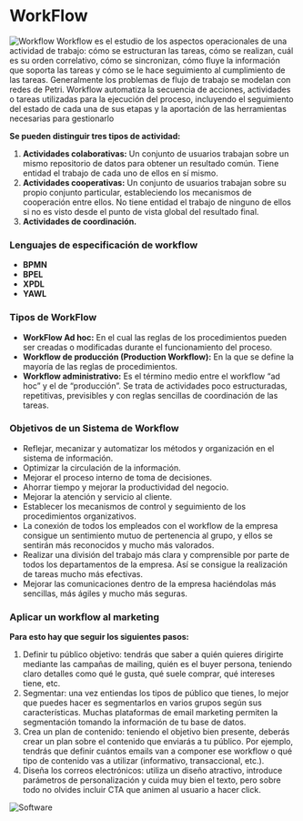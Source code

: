# WorkFlow
![Workflow](https://www.mydatascope.com/blog/wp-content/uploads/2018/07/workflow2.png)
Workflow es el estudio de los aspectos operacionales de una actividad de trabajo: cómo se estructuran las tareas, cómo se realizan, cuál es su orden correlativo, cómo se sincronizan, cómo fluye la información que soporta las tareas y cómo se le hace seguimiento al cumplimiento de las tareas. Generalmente los problemas de flujo de trabajo se modelan con redes de Petri.
Workflow automatiza la secuencia de acciones, actividades o tareas utilizadas para la ejecución del proceso, incluyendo el seguimiento del estado de cada una de sus etapas y la aportación de las herramientas necesarias para gestionarlo

**Se pueden distinguir tres tipos de actividad:**

1. **Actividades colaborativas:** Un conjunto de usuarios trabajan sobre un mismo repositorio de datos para obtener un resultado común. Tiene entidad el trabajo de cada uno de ellos en sí mismo.
2. **Actividades cooperativas:** Un conjunto de usuarios trabajan sobre su propio conjunto particular, estableciendo los mecanismos de cooperación entre ellos. No tiene entidad el trabajo de ninguno de ellos si no es visto desde el punto de vista global del resultado final.
3. **Actividades de coordinación.**

### Lenguajes de especificación de workflow
* **BPMN**
* **BPEL**
* **XPDL**
* **YAWL**

### Tipos de WorkFlow
* **WorkFlow Ad hoc:** En el cual las reglas de los procedimientos pueden ser creadas o modificadas durante el funcionamiento del proceso.
* **Workflow de producción (Production Workflow):** En la que se define la mayoría de las reglas de procedimientos.
* **Workflow administrativo:** Es el término medio entre el workflow “ad hoc” y el de “producción”. Se trata de actividades poco estructuradas, repetitivas, previsibles y con reglas sencillas de coordinación de las tareas.

### Objetivos de un Sistema de Workflow
* Reflejar, mecanizar y automatizar los métodos y organización en el sistema de información.
* Optimizar la circulación de la información.
* Mejorar el proceso interno de toma de decisiones.
* Ahorrar tiempo y mejorar la productividad del negocio.
* Mejorar la atención y servicio al cliente.
* Establecer los mecanismos de control y seguimiento de los procedimientos organizativos.
* La conexión de todos los empleados con el workflow de la empresa consigue un sentimiento mutuo de pertenencia al grupo, y ellos se sentirán más reconocidos y mucho más valorados.
* Realizar una división del trabajo más clara y comprensible por parte de todos los departamentos de la empresa. Así se consigue la realización de tareas mucho más efectivas.
* Mejorar las comunicaciones dentro de la empresa haciéndolas más sencillas, más ágiles y mucho más seguras.

### Aplicar un workflow al marketing
**Para esto hay que seguir los siguientes pasos:**

1. Definir tu público objetivo: tendrás que saber a quién quieres dirigirte mediante las campañas de mailing, quién es el buyer persona, teniendo claro detalles como qué le gusta, qué suele comprar, qué intereses tiene, etc.
2. Segmentar: una vez entiendas los tipos de público que tienes, lo mejor que puedes hacer es segmentarlos en varios grupos según sus características. Muchas plataformas de email marketing permiten la segmentación tomando la información de tu base de datos.
3. Crea un plan de contenido: teniendo el objetivo bien presente, deberás crear un plan sobre el contenido que enviarás a tu público. Por ejemplo, tendrás que definir cuántos emails van a componer ese workflow o qué tipo de contenido vas a utilizar (informativo, transaccional, etc.).
4. Diseña los correos electrónicos: utiliza un diseño atractivo, introduce parámetros de personalización y cuida muy bien el texto, pero sobre todo no olvides incluir CTA que animen al usuario a hacer click.

![Software](https://thedigitalprojectmanager.com/wp-content/uploads/2019/01/Workflow-management-software-1536x773.png)
